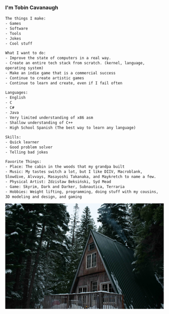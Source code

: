 ### I'm Tobin Cavanaugh

```
The things I make:
- Games
- Software
- Tools
- Jokes
- Cool stuff
```
```
What I want to do:
- Improve the state of computers in a real way.
- Create an entire tech stack from scratch. (kernel, language, operating system)
- Make an indie game that is a commercial success
- Continue to create artistic games
- Continue to learn and create, even if I fail often
```
```
Languages:
- English
- C
- C#
- Java
- Very limited understanding of x86 asm
- Shallow understanding of C++
- High School Spanish (The best way to learn any language)
```
```
Skills:
- Quick learner
- Good problem solver
- Telling bad jokes
```
```
Favorite Things:
- Place: The cabin in the woods that my grandpa built
- Music: My tastes switch a lot, but I like DIIV, Macroblank, Slowdive, Alvvays, Masayoshi Takanaka, and Maykretch to name a few.
- Physical Artist: Zdzisław Beksiński, Syd Mead
- Game: Skyrim, Dark and Darker, Subnautica, Terraria
- Hobbies: Weight lifting, programming, doing stuff with my cousins, 3D modeling and design, and gaming
```

![Image of my family's cabin](https://raw.githubusercontent.com/TobinCavanaugh/TobinCavanaugh/main/Cabin-25%25.png)
